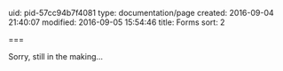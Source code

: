 uid: pid-57cc94b7f4081
type: documentation/page
created: 2016-09-04 21:40:07
modified: 2016-09-05 15:54:46
title: Forms
sort: 2

===

Sorry, still in the making...
